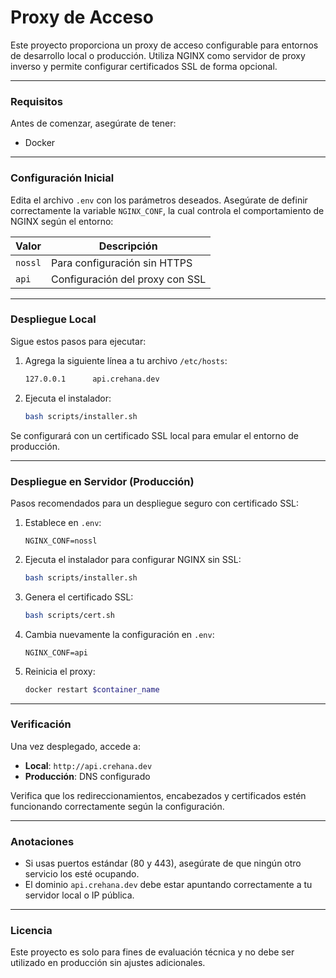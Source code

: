 # Proxy de Acceso

Este proyecto proporciona un proxy de acceso configurable para entornos de desarrollo local o producción. Utiliza NGINX como servidor de proxy inverso y permite configurar certificados SSL de forma opcional.

---

### Requisitos

Antes de comenzar, asegúrate de tener:

- Docker

---

### Configuración Inicial

Edita el archivo `.env` con los parámetros deseados. Asegúrate de definir correctamente la variable `NGINX_CONF`, la cual controla el comportamiento de NGINX según el entorno:

| Valor   | Descripción                     |
| ------- | ------------------------------- |
| `nossl` | Para configuración sin HTTPS    |
| `api`   | Configuración del proxy con SSL |

---

### Despliegue Local

Sigue estos pasos para ejecutar:

1. Agrega la siguiente línea a tu archivo `/etc/hosts`:

   ```bash
   127.0.0.1      api.crehana.dev
   ```

2. Ejecuta el instalador:
   ```bash
   bash scripts/installer.sh
   ```

Se configurará con un certificado SSL local para emular el entorno de producción.

---

### Despliegue en Servidor (Producción)

Pasos recomendados para un despliegue seguro con certificado SSL:

1. Establece en `.env`:

   ```env
   NGINX_CONF=nossl
   ```

2. Ejecuta el instalador para configurar NGINX sin SSL:

   ```bash
   bash scripts/installer.sh
   ```

3. Genera el certificado SSL:

   ```bash
   bash scripts/cert.sh
   ```

4. Cambia nuevamente la configuración en `.env`:

   ```env
   NGINX_CONF=api
   ```

5. Reinicia el proxy:
   ```bash
   docker restart $container_name
   ```

---

### Verificación

Una vez desplegado, accede a:

- **Local**: `http://api.crehana.dev`
- **Producción**: DNS configurado

Verifica que los redireccionamientos, encabezados y certificados estén funcionando correctamente según la configuración.

---

### Anotaciones

- Si usas puertos estándar (80 y 443), asegúrate de que ningún otro servicio los esté ocupando.
- El dominio `api.crehana.dev` debe estar apuntando correctamente a tu servidor local o IP pública.

---

### Licencia

Este proyecto es solo para fines de evaluación técnica y no debe ser utilizado en producción sin ajustes adicionales.
